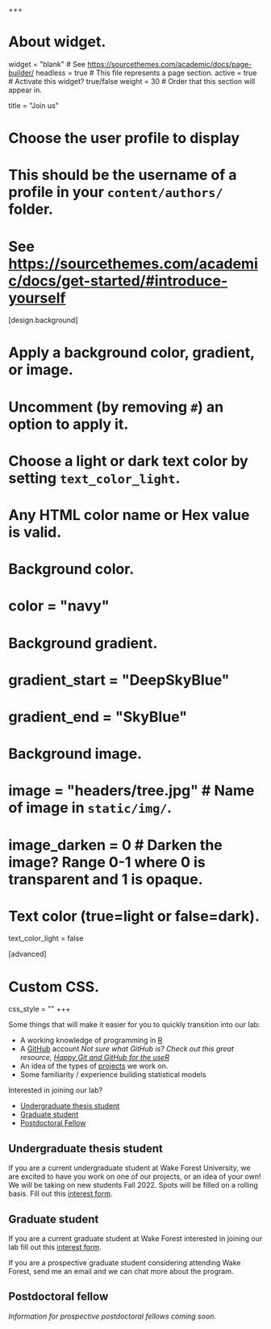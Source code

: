 +++
# About widget.
widget = "blank"  # See https://sourcethemes.com/academic/docs/page-builder/
headless = true  # This file represents a page section.
active = true  # Activate this widget? true/false
weight = 30  # Order that this section will appear in.

title = "Join us"

# Choose the user profile to display
# This should be the username of a profile in your `content/authors/` folder.
# See https://sourcethemes.com/academic/docs/get-started/#introduce-yourself

[design.background]
  # Apply a background color, gradient, or image.
  #   Uncomment (by removing `#`) an option to apply it.
  #   Choose a light or dark text color by setting `text_color_light`.
  #   Any HTML color name or Hex value is valid.

  # Background color.
  # color = "navy"
  
  # Background gradient.
  # gradient_start = "DeepSkyBlue"
  # gradient_end = "SkyBlue"
  
  # Background image.
  #  image = "headers/tree.jpg"  # Name of image in `static/img/`.
  #  image_darken = 0  # Darken the image? Range 0-1 where 0 is transparent and 1 is opaque.

  # Text color (true=light or false=dark).
  text_color_light = false

[advanced]
 # Custom CSS. 
 css_style = ""
+++

Some things that will make it easier for you to quickly transition into our lab:

* A working knowledge of programming in [R](https://cran.r-project.org)
* A [GitHub](https://github.com) account _Not sure what GitHub is? Check out this great resource, [Happy Git and GitHub for the useR](https://happygitwithr.com)_
* An idea of the types of [projects](../projects) we work on.
* Some familiarity / experience building statistical models

Interested in joining our lab? 

- [Undergraduate thesis student](#undergraduate-thesis-student)  
- [Graduate student](#graduate-student)  
- [Postdoctoral Fellow](#postdoctoral-fellow)  


## Undergraduate thesis student

If you are a current undergraduate student at Wake Forest University, we are excited to have you work on one of our projects, or an idea of your own! We will be taking on new students Fall 2022. Spots will be filled on a rolling basis. Fill out this [interest form](https://docs.google.com/forms/d/e/1FAIpQLSdLuUkYYsd_lLoA9d8qU_89nPVFdaQKzhPAQbgf3KOMWTaC2A/viewform?usp=sf_link).


## Graduate student

If you are a current graduate student at Wake Forest interested in joining our lab fill out this [interest form](https://docs.google.com/forms/d/e/1FAIpQLSeZjRFkZPtjjDbFeUAmeKCT5OJuZZ5lbBOx4-3pmVbQOiDRUg/viewform?usp=sf_link). 

If you are a prospective graduate student considering attending Wake Forest, send me an email and we can chat more about the program.

## Postdoctoral fellow

_Information for prospective postdoctoral fellows coming soon._
